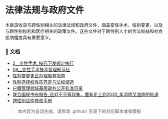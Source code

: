 # 法律法规与政府文件

本目录收录与跨性别相关的法律法规和政府文件，涵盖变性手术、性别变更、以及与跨性别权利和医疗相关的政策文件。这些文件对于跨性别人士的合法权益和社会接纳程度具有重要意义。


### 📄 文档

- [2__变性手术_按已下发规定执行](2__变性手术_按已下发规定执行_page.md)
- [09__变性手术技术管理规范征](09__变性手术技术管理规范征_page.md)
- [性别变更更正办理服务指南](性别变更更正办理服务指南_page.md)
- [性别选择权性质界定与法权塑造](性别选择权性质界定与法权塑造_page.md)
- [户籍管理领域基层政务公开标准目录](户籍管理领域基层政务公开标准目录_page.md)
- [联合国秘书长报告_应对不平等现象，重新走上到2030_年消除艾滋病的轨道](联合国秘书长报告_应对不平等现象，重新走上到2030_年消除艾滋病的轨道_page.md)
- [跨性别证件修改手册](跨性别证件修改手册_page.md)

> 本内容为自动生成，请修改 .github/ 目录下的对应脚本或者模板
